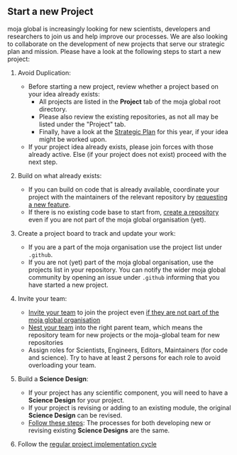 ## Start a new Project

moja global is increasingly looking for new scientists, developers and researchers to join us and help improve our processes. We are also looking to collaborate on the development of new projects that serve our strategic plan and mission. Please have a look at the following steps to start a new project:

1.  Avoid Duplication:

    -   Before starting a new project, review whether a project based on your idea already exists:
        -   All projects are listed in the **Project** tab of the moja global root directory.
        -   Please also review the existing repositories, as not all may be listed under the "Project" tab.
        -   Finally, have a look at the [Strategic Plan](../Governance/STRATEGIC-PLANS.md) for this year, if your idea might be worked upon.
    -   If your project idea already exists, please join forces with those already active. Else (if your project does not exist) proceed with the next step.    

2.  Build on what already exists:

    -   If you can build on code that is already available, coordinate your project with the maintainers of the relevant repository by [requesting a new feature](How-to-Request-a-New-Feature.md).
    -   If there is no existing code base to start from, [create a repository](How-To-Create-a-Repository.md) even if you are not part of the moja global organisation (yet).

3.  Create a project board to track and update your work:

    -   If you are a part of the moja organisation use the project list under `.github`. 
    -   If you are not (yet) part of the moja global organisation, use the projects list in your repository. You can notify the wider moja global community by opening an issue under `.github` informing that you have started a new project.

4.  Invite your team:

    -   [Invite your team](https://help.github.com/en/articles/adding-organization-members-to-a-team) to join the project even [if they are not part of the moja global organisation](https://help.github.com/en/articles/adding-outside-collaborators-to-repositories-in-your-organization)
    -   [Nest your team](https://help.github.com/en/articles/moving-a-team-in-your-organizations-hierarchy) into the right parent team, which means the repository team for new projects or the moja-global team for new repositories   
    -   Assign roles for Scientists, Engineers, Editors, Maintainers (for code and science). Try to have at least 2 persons for each role to avoid overloading your team. 

5.  Build a **Science Design**:
    -   If your project has any scientific component, you will need to have a **Science Design** for your project. 
    -   If your project is revising or adding to an existing module, the original **Science Design** can be revised. 
    -   [Follow these steps](How-to-Agree-on-a-Science-Design.md): The processes for both developing new or revising existing **Science Designs** are the same.
6.  Follow the [regular project implementation cycle](How-to-Implement-a-Project.md)
